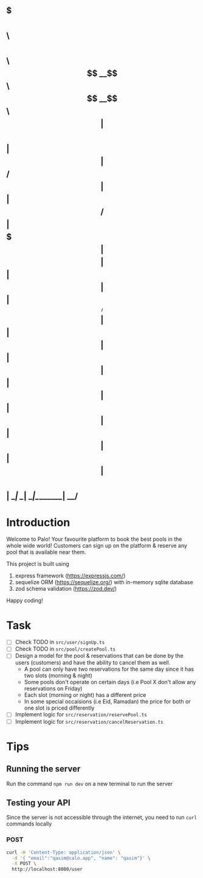 $$$$$$$\   $$$$$$\  $$\        $$$$$$\  
$$  __$$\ $$  __$$\ $$ |      $$  __$$\ 
$$ |  $$ |$$ /  $$ |$$ |      $$ /  $$ |
$$$$$$$  |$$$$$$$$ |$$ |      $$ |  $$ |
$$  ____/ $$  __$$ |$$ |      $$ |  $$ |
$$ |      $$ |  $$ |$$ |      $$ |  $$ |
$$ |      $$ |  $$ |$$$$$$$$\  $$$$$$  |
\__|      \__|  \__|\________| \______/ 
 --------------------------------------------

# Introduction

Welcome to Palo! Your favourite platform to book the best pools in the whole wide world! Customers can sign up on the platform
& reserve any pool that is available near them.

This project is built using
1. express framework (https://expressjs.com/) 
2. sequelize ORM (https://sequelize.org/) with in-memory sqlite database
3. zod schema validation (https://zod.dev/)

Happy coding!

# Task

- [ ] Check TODO in `src/user/signUp.ts`
- [ ] Check TODO in `src/pool/createPool.ts`
- [ ] Design a model for the pool & reservations that can be done by the users (customers) and have the ability to cancel them as well.
    - A pool can only have two reservations for the same day since it has two slots (morning & night)
    - Some pools don't operate on certain days (i.e Pool X don't allow any reservations on Friday)
    - Each slot (morning or night) has a different price
    - In some special occaisions (i.e Eid, Ramadan) the price for both or one slot is priced differently
- [ ] Implement logic for `src/reservation/reservePool.ts`
- [ ] Implement logic for `src/reservation/cancelReservation.ts`

# Tips 

## Running the server
Run the command `npm run dev` on a new terminal to run the server

## Testing your API
Since the server is not accessible through the internet, you need to run `curl` commands locally

### POST
```bash
curl -H 'Content-Type: application/json' \
  -d '{ "email":"qasim@calo.app", "name": "qasim"}' \
  -X POST \
  http://localhost:8080/user
```
